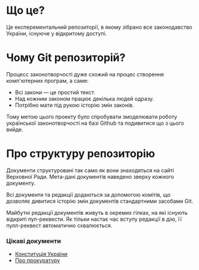 # Що це?

Це експерементальний репозиторії, в якому зібрано все законодавство України, існуюче у відкритому доступі.

# Чому Git репозиторій?

Процесс законотворчості дуже схожий на процес створення комп'ютерних програм, а саме:

- Всі закони — це простий текст.
- Над кожним законом працює декілька людей одразу.
- Потрібно мати під рукою історію змін законів.

Тому метою цього проекту було спробувати змоделювати роботу української законотворчості на базі Github та подивитися що з цього вийде.
 
# Про структуру репозиторію

Документи структуровані так само як вони знаходяться на сайті Верховної Ради. Мета-дані документів наведено зверху кожного документу.

Всі документи та редакції додаються за допомогою комітів, що дозволяє дивитися історію змін документів стандартними засобами Git.

Майбутні редакції документів живуть в окремих гілках, на які існують відкриті пул-реквести. Як тільки настає час вступу редакції в дію, її пулл-реквест автоматично схвалюється.

### Цікаві документи

- [Конституція України](/laws/show/254к/96-вр.md)
- [Про прокуратуру](/laws/show/1789-12.md)
